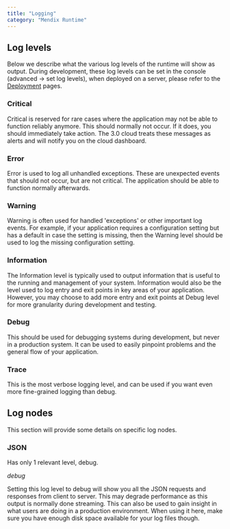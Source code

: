 ```yaml
---
title: "Logging"
category: "Mendix Runtime"
---
```



## Log levels

Below we describe what the various log levels of the runtime will show as output.
During development, these log levels can be set in the console (advanced -> set log levels), when deployed on a server, please refer to the [Deployment](/developerportal/deploy/mendix-cloud-deploy) pages.

### Critical

Critical is reserved for rare cases where the application may not be able to function reliably anymore. This should normally not occur. If it does, you should immediately take action. The 3.0 cloud treats these messages as alerts and will notify you on the cloud dashboard.

### Error

Error is used to log all unhandled exceptions. These are unexpected events that should not occur, but are not critical. The application should be able to function normally afterwards.

### Warning

Warning is often used for handled 'exceptions' or other important log events. For example, if your application requires a configuration setting but has a default in case the setting is missing, then the Warning level should be used to log the missing configuration setting.

### Information

The Information level is typically used to output information that is useful to the running and management of your system. Information would also be the level used to log entry and exit points in key areas of your application. However, you may choose to add more entry and exit points at Debug level for more granularity during development and testing.

### Debug

This should be used for debugging systems during development, but never in a production system. It can be used to easily pinpoint problems and the general flow of your application.

### Trace

This is the most verbose logging level, and can be used if you want even more fine-grained logging than debug.

## Log nodes

This section will provide some details on specific log nodes.

### JSON

Has only 1 relevant level, debug.

_debug_

Setting this log level to debug will show you all the JSON requests and responses from client to server. This may degrade performance as this output is normally done streaming. This can also be used to gain insight in what users are doing in a production environment. When using it here, make sure you have enough disk space available for your log files though.
